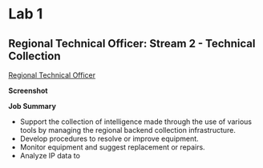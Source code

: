 # Lab 1

## Regional Technical Officer: Stream 2 - Technical Collection
[Regional Technical Officer](https://www.canada.ca/en/security-intelligence-service/corporate/csis-jobs/available-jobs/regional-technical-officer.html)

**Screenshot**

**Job Summary**
- Support the collection of intelligence made through the use of various tools by managing the regional backend collection infrastructure.
- Develop procedures to resolve or improve equipment.
- Monitor equipment and suggest replacement or repairs.
- Analyze IP data to 